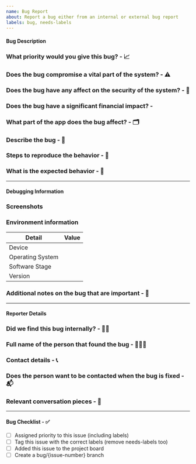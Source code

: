 ```yaml
---
name: Bug Report
about: Report a bug either from an internal or external bug report
labels: bug, needs-labels
---
```


#### Bug Description

### What priority would you give this bug? - 📈
<!-- Critical, High, Medium or Low -->

### Does the bug compromise a vital part of the system? - ⚠️
<!-- Yes/No -->

### Does the bug have any affect on the security of the system? - 🔐
<!-- Yes/No -->

### Does the bug have a significant financial impact? - 
<!-- 
Consider if the bug incurs significant financial costs. A function with an infite loop that spins up thousands of servers is one of them, users not being able to signup or pay is also one 

Describe with a Yes/No, and a short explainer
-->

### What part of the app does the bug affect? - 🗂
<!-- e.g. mail, authentication, storage, billing, etc. -->

### Describe the bug - 🐜
<!-- Describe in short how to bug manifests -->

### Steps to reproduce the behavior - 📝
<!--
1. Go to '...'
2. Click on '....'
3. Scroll down to '....'
4. Observe the error
-->

### What is the expected behavior - 🧐
<!-- Describe clearly and concisely what you expected to happen -->

---

#### Debugging Information

### Screenshots
<!-- Add screenshots to help explain the bugs -->

### Environment information
| Detail            | Value                                                     |
| ----------------- | --------------------------------------------------------- |
| Device            | <!-- e.g. iPhone 13 Pro, One Plus Nord, MacBook Pro -->   |
| Operating System  | <!-- e.g. macOS 12 beta 1, Windows 10 version 21H1] -->   |
| Software Stage    | <!-- what stage is the used app in stable/beta/alpha -->  |
| Version           | <!-- e.g. 1.1.0, 1.0.1-alpha, etc. -->                    |
<!-- add any other applicable details to the table -->

### Additional notes on the bug that are important - 📝
<!-- Include any other details or thoughts on the bug -->

---

#### Reporter Details

### Did we find this bug internally? - 🕵🏻
<!-- Yes/No -->

### Full name of the person that found the bug - 🙋🏻‍♂️
<!-- e.g. Luca Silverentand -->

### Contact details - 📞
<!-- e.g. @luca.silverentand (Instagram) or luca@onzero.company -->

### Does the person want to be contacted when the bug is fixed - 📬
<!-- Yes/No -->

### Relevant conversation pieces - 💬
<!-- Insert chat or transcript here -->

---

#### Bug Checklist - ✅
<!-- Add a list of actionable items -->

- [ ] Assigned priority to this issue (including labels)
- [ ] Tag this issue with the correct labels (remove needs-labels too)
- [ ] Added this issue to the project board
- [ ] Create a bug/{issue-number} branch